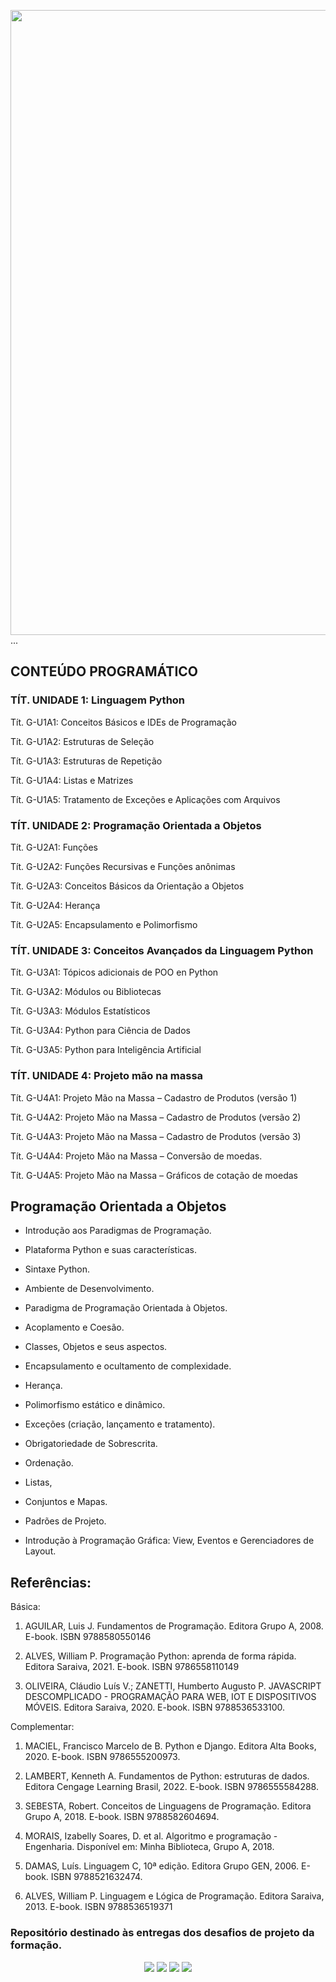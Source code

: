 <img align="right" src="https://raw.githubusercontent.com/alexklenio/DIO-Microsoft-Azure-AI-Fundamentals/main/imagens/WhatsApp%20Image%202024-02-02%20at%2012.43.08.jpeg" width="1000"/>   ...


##  CONTEÚDO PROGRAMÁTICO 

### TÍT. UNIDADE 1: Linguagem Python 

Tít. G-U1A1: Conceitos Básicos e IDEs de Programação 

Tít. G-U1A2: Estruturas de Seleção  

Tít. G-U1A3: Estruturas de Repetição 

Tít. G-U1A4: Listas e Matrizes 

Tít. G-U1A5:  Tratamento de Exceções e Aplicações com Arquivos 


### TÍT. UNIDADE 2: Programação Orientada a Objetos 

Tít. G-U2A1: Funções  

Tít. G-U2A2: Funções Recursivas e Funções anônimas 

Tít. G-U2A3: Conceitos Básicos da Orientação a Objetos  

Tít. G-U2A4: Herança 

Tít. G-U2A5: Encapsulamento e Polimorfismo 


### TÍT. UNIDADE 3: Conceitos Avançados da Linguagem Python 

Tít. G-U3A1: Tópicos adicionais de POO en Python 

Tít. G-U3A2: Módulos ou Bibliotecas 

Tít. G-U3A3: Módulos Estatísticos 

Tít. G-U3A4: Python para Ciência de Dados 

Tít. G-U3A5: Python para Inteligência Artificial 


### TÍT. UNIDADE 4: Projeto mão na massa 

Tít. G-U4A1: Projeto Mão na Massa – Cadastro de Produtos (versão 1) 

Tít. G-U4A2: Projeto Mão na Massa – Cadastro de Produtos (versão 2) 

Tít. G-U4A3: Projeto Mão na Massa – Cadastro de Produtos (versão 3) 

Tít. G-U4A4: Projeto Mão na Massa – Conversão de moedas. 

Tít. G-U4A5: Projeto Mão na Massa – Gráficos de cotação de moedas



##  Programação Orientada a Objetos

- Introdução aos Paradigmas de Programação. 

- Plataforma Python e suas características. 

- Sintaxe Python. 

- Ambiente de Desenvolvimento. 

- Paradigma de Programação Orientada à Objetos. 

- Acoplamento e Coesão. 

- Classes, Objetos e seus aspectos. 

- Encapsulamento e ocultamento de complexidade. 

- Herança. 

- Polimorfismo estático e dinâmico. 

- Exceções (criação, lançamento e tratamento). 

- Obrigatoriedade de Sobrescrita. 

- Ordenação. 

- Listas, 

- Conjuntos e Mapas. 

- Padrões de Projeto. 

- Introdução à Programação Gráfica: View, Eventos e Gerenciadores de Layout.


## Referências:

Básica:

1. AGUILAR, Luis J. Fundamentos de Programação. Editora Grupo A, 2008. E-book. ISBN  9788580550146

2. ALVES, William P. Programação Python: aprenda de forma rápida. Editora Saraiva, 2021. E-book. ISBN 9786558110149 

3. OLIVEIRA, Cláudio Luís V.; ZANETTI, Humberto Augusto P. JAVASCRIPT DESCOMPLICADO - PROGRAMAÇÃO PARA WEB, IOT E DISPOSITIVOS MÓVEIS. Editora Saraiva, 2020. E-book.  ISBN 9788536533100.

Complementar: 

1. MACIEL, Francisco Marcelo de B. Python e Django. Editora Alta Books, 2020. E-book. ISBN  9786555200973.
   
3. LAMBERT, Kenneth A. Fundamentos de Python: estruturas de dados. Editora Cengage Learning  Brasil, 2022. E-book. ISBN 9786555584288.
   
5. SEBESTA, Robert. Conceitos de Linguagens de Programação. Editora Grupo A, 2018. E-book. ISBN  9788582604694.
   
7. MORAIS, Izabelly Soares, D. et al. Algoritmo e programação - Engenharia. Disponível em: Minha  Biblioteca, Grupo A, 2018.
   
9. DAMAS, Luís. Linguagem C, 10ª edição. Editora Grupo GEN, 2006. E-book. ISBN 9788521632474.
   
11. ALVES, William P. Linguagem e Lógica de Programação. Editora Saraiva, 2013. E-book. ISBN 9788536519371 

### Repositório destinado às entregas dos desafios de projeto da formação.


<div align="center">
  <p>
      <img src="https://img.shields.io/github/languages/count/alexklenio/DIO-dotnet-developer"/>
      <img src="https://img.shields.io/github/repo-size/alexklenio/DIO-dotnet-developer"/>
      <img src="https://img.shields.io/github/last-commit/alexklenio/DIO-dotnet-developer"/>
      <img src="https://img.shields.io/github/issues/alexklenio/DIO-dotnet-developer"/>
  </p> 
</div>
